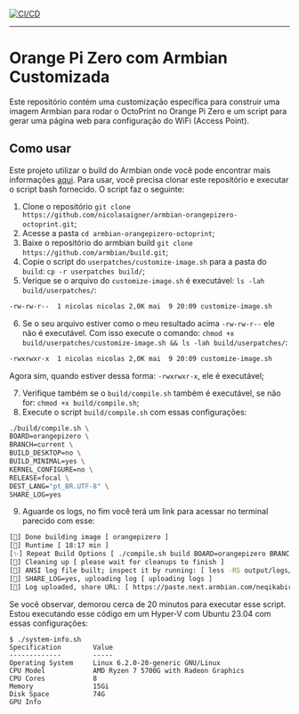 [![CI/CD](https://github.com/nicolasaigner/armbian-orangepizero-octoprint/actions/workflows/main.yaml/badge.svg)](https://github.com/nicolasaigner/armbian-orangepizero-octoprint/actions/workflows/main.yaml)

------

# Orange Pi Zero com Armbian Customizada

Este repositório contém uma customização específica para construir uma imagem Armbian para rodar o OctoPrint no Orange Pi Zero e um script para gerar uma página web para configuração do WiFi (Access Point).

## Como usar

Este projeto utilizar o build do Armbian onde você pode encontrar mais informações [aqui](https://github.com/armbian/build). Para usar, você precisa clonar este repositório e executar o script bash fornecido. O script faz o seguinte:

1. Clone o repositório `git clone https://github.com/nicolasaigner/armbian-orangepizero-octoprint.git`;
2. Acesse a pasta `cd armbian-orangepizero-octoprint`;
3. Baixe o repositório do armbian build `git clone https://github.com/armbian/build.git`;
4. Copie o script do `userpatches/customize-image.sh` para a pasta do `build`: `cp -r userpatches build/`;
5. Verique se o arquivo do `customize-image.sh` é executável: `ls -lah build/userpatches/`:

```bash
-rw-rw-r--  1 nicolas nicolas 2,0K mai  9 20:09 customize-image.sh
```

6. Se o seu arquivo estiver como o meu resultado acima `-rw-rw-r--` ele não é executável. Com isso execute o comando: `chmod +x build/userpatches/customize-image.sh && ls -lah build/userpatches/`:

```bash
-rwxrwxr-x  1 nicolas nicolas 2,0K mai  9 20:09 customize-image.sh
``` 

Agora sim, quando estiver dessa forma: `-rwxrwxr-x`, ele é executável;

7. Verifique também se o `build/compile.sh` também é executável, se não for: `chmod +x build/compile.sh`;
8. Execute o script `build/compile.sh` com essas configurações: 

```bash
./build/compile.sh \
BOARD=orangepizero \
BRANCH=current \
BUILD_DESKTOP=no \
BUILD_MINIMAL=yes \
KERNEL_CONFIGURE=no \
RELEASE=focal \
DEST_LANG="pt_BR.UTF-8" \
SHARE_LOG=yes
```

9. Aguarde os logs, no fim você terá um link para acessar no terminal parecido com esse: 
```bash
[🌿] Done building image [ orangepizero ]
[🌱] Runtime [ 18:17 min ]
[✨] Repeat Build Options [ ./compile.sh build BOARD=orangepizero BRANCH=current BUILD_DESKTOP=no BUILD_MINIMAL=yes DEST_LANG=pt_BR.UTF-8 KERNEL_CONFIGURE=no RELEASE=focal SHARE_LOG=yes ]
[🌱] Cleaning up [ please wait for cleanups to finish ]
[🌿] ANSI log file built; inspect it by running: [ less -RS output/logs/log-build-a9c1292c-1ff9-4608-ac59-f63d9a7b92cb.log.ans ]
[🌱] SHARE_LOG=yes, uploading log [ uploading logs ]
[🌿] Log uploaded, share URL: [ https://paste.next.armbian.com/neqikabiri ]
```

Se você observar, demorou cerca de 20 minutos para executar esse script. Estou executando esse código em um Hyper-V com Ubuntu 23.04 com essas configurações:

```
$ ./system-info.sh
Specification        Value
-------------        -----
Operating System     Linux 6.2.0-20-generic GNU/Linux
CPU Model            AMD Ryzen 7 5700G with Radeon Graphics
CPU Cores            8
Memory               15Gi
Disk Space           74G
GPU Info  
```
